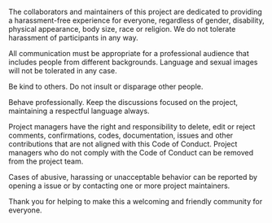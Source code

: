 The collaborators and maintainers of this project are dedicated to providing a harassment-free experience for everyone, regardless of gender, disability,
physical appearance, body size, race or religion. We do not tolerate harassment of participants in any way.

All communication must be appropriate for a professional audience that includes people from different backgrounds. Language and sexual images will not be tolerated in any case.

Be kind to others. Do not insult or disparage other people.

Behave professionally. Keep the discussions focused on the project, maintaining a respectful language always.

Project managers have the right and responsibility to delete, edit or reject comments, confirmations, codes, documentation, issues and other contributions
that are not aligned with this Code of Conduct. Project managers who do not comply with the Code of Conduct can be removed from the project team.

Cases of abusive, harassing or unacceptable behavior can be reported by opening a issue or by contacting one or more project maintainers.

Thank you for helping to make this a welcoming and friendly community for everyone.
